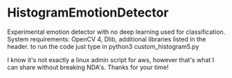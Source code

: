 # HistogramEmotionDetector
Experimental emotion detector with no deep learning used for classification.
System requirements:
OpenCV 4, Dlib, additional libraries listed in the header.
to run the code just type in python3 custom_histogram5.py

I know it's not exactly a linux admin script for aws, however that's what I can share without breaking NDA's.
Thanks for your time!
